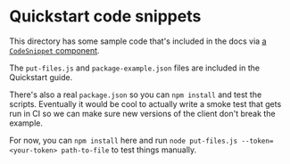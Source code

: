 # Quickstart code snippets

This directory has some sample code that's included in the docs via [a `CodeSnippet` component](../../CONTRIBUTING.md#importing-code-snippets-from-files).

The `put-files.js` and `package-example.json` files are included in the Quickstart guide.

There's also a real `package.json` so you can `npm install` and test the scripts. Eventually it would be cool to actually write a smoke test that gets run in CI so we can make sure new versions of the client don't break the example. 

For now, you can `npm install` here and run `node put-files.js --token=<your-token> path-to-file` to test things manually.
